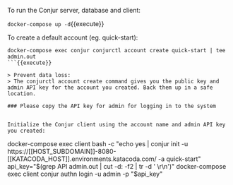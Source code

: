 To run the Conjur server, database and client:

`docker-compose up -d`{{execute}}

To create a default account (eg. quick-start):

```
docker-compose exec conjur conjurctl account create quick-start | tee admin.out
```{{execute}}

> Prevent data loss:
> The conjurctl account create command gives you the public key and admin API key for the account you created. Back them up in a safe location.

### Please copy the API key for admin for logging in to the system


Initialize the Conjur client using the account name and admin API key you created:

```
docker-compose exec client bash -c "echo yes | conjur init -u https://[[HOST_SUBDOMAIN]]-8080-[[KATACODA_HOST]].environments.katacoda.com/ -a quick-start"
api_key="$(grep API admin.out | cut -d: -f2 | tr -d ' \r\n')"
docker-compose exec client conjur authn login -u admin -p "$api_key"
```{{execute}}
